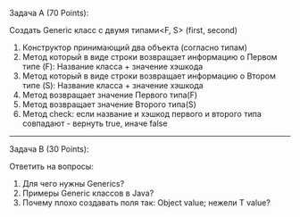 Задача A (70 Points):

Создать Generic класс с двумя типами<F, S> (first, second)

1) Конструктор принимающий два объекта (согласно типам)
2) Метод который в виде строки возвращает информацию о Первом типе (F): Название класса + значение хэшкода
3) Метод который в виде строки возвращает информацию о Втором типе (S): Название класса + значение хэшкода
3) Метод возвращает значение Первого типа(F)
5) Метод возвращает значение Второго типа(S)
6) Метод check: если название и хэшкод первого и второго типа совпадают - вернуть true, иначе false

---------------------------
Задача B (30 Points):

Ответить на вопросы:

1) Для чего нужны Generics?
2) Примеры Generic классов в Java?
3) Почему плохо создавать поля так: Object value; нежели T value?